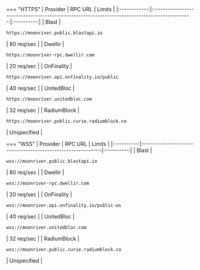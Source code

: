 === "HTTPS"
      |   Provider   |                                            RPC URL                                             |   Limits   |
      |:------------:|:----------------------------------------------------------------------------------------------:|:----------:|
      |    Blast     |                     <pre>```https://moonriver.public.blastapi.io```</pre>                      | 80 req/sec |
      |   Dwellir    |                       <pre>```https://moonriver-rpc.dwellir.com```</pre>                       | 20 req/sec |
      |  OnFinality  |                  <pre>```https://moonriver.api.onfinality.io/public```</pre>                   | 40 req/sec |
      |  UnitedBloc  |                       <pre>```https://moonriver.unitedbloc.com```</pre>                        | 32 req/sec |
      |  RadiumBlock  |                       <pre>```https://moonriver.public.curie.radiumblock.co```</pre>                        | Unspecified |

=== "WSS"
    |  Provider  |                           RPC URL                            |   Limits   |
    |:----------:|:------------------------------------------------------------:|:----------:|
    |   Blast    |     <pre>```wss://moonriver.public.blastapi.io```</pre>      | 80 req/sec |
    |  Dwellir   |       <pre>```wss://moonriver-rpc.dwellir.com```</pre>       | 20 req/sec |
    | OnFinality | <pre>```wss://moonriver.api.onfinality.io/public-ws```</pre> | 40 req/sec |
    | UnitedBloc |       <pre>```wss://moonriver.unitedbloc.com```</pre>        | 32 req/sec |
      | RadiumBlock |       <pre>```wss://moonriver.public.curie.radiumblock.co```</pre>        | Unspecified |
